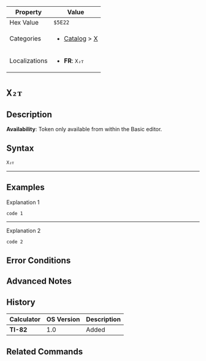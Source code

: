 | Property      | Value |
|---------------|-------|
| Hex Value     | `$5E22`|
| Categories    | <ul><li>[Catalog](../categories/Catalog.md) > [X](../categories/Catalog.md#X)</li></ul> |
| Localizations | <ul><li><b>FR</b>: `X₂ᴛ`</li></ul> |

# `X₂ᴛ`

## Description



<b>Availability</b>: Token only available from within the Basic editor.

## Syntax
`X₂ᴛ`

<hr>

## Examples

Explanation 1
```ti-basic
code 1
```
---
Explanation 2
```ti-basic
code 2
```

## Error Conditions


## Advanced Notes


## History
| Calculator | OS Version | Description |
|------------|------------|-------------|
| <b>TI-82</b> | 1.0 | Added

## Related Commands

    